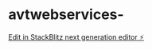 # avtwebservices-

[Edit in StackBlitz next generation editor ⚡️](https://stackblitz.com/~/github.com/ethangomes8/avtwebservices-)